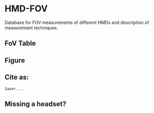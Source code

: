 # HMD-FOV
Database for FOV measurements of different HMDs and description of measurement techniques.

## FoV Table

## Figure

## Cite as:
```
Sauer....
```

## Missing a headset? 
